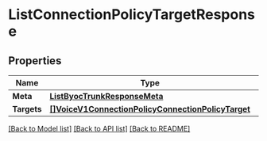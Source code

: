 # ListConnectionPolicyTargetResponse

## Properties
Name | Type | Description | Notes
------------ | ------------- | ------------- | -------------
**Meta** | [**ListByocTrunkResponseMeta**](ListByocTrunkResponse_meta.md) |  |[optional] 
**Targets** | [**[]VoiceV1ConnectionPolicyConnectionPolicyTarget**](voice.v1.connection_policy.connection_policy_target.md) |  |[optional] 

[[Back to Model list]](../README.md#documentation-for-models) [[Back to API list]](../README.md#documentation-for-api-endpoints) [[Back to README]](../README.md)


